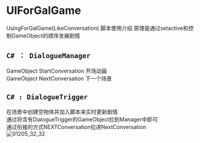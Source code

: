 # UIForGalGame
UsingForGalGame(LikeConversation)
脚本使用介绍
原理是通过setactive和控制GameObject的顺序发展剧情  
## `C# ： DialogueManager`  
GameObject StartConversation 开场动画  
GameObject NextConversation  下一个场景  
## `C# : DialogueTrigger `  
在场景中创建空物体并加入脚本来实时更新剧情  
通过将含有DialogueTrigger的GameObject拉到Manager中即可  
通过衔接的方式NEXTConversation拉进NextConversation  
![01205_32_32](https://user-images.githubusercontent.com/65991081/111747211-02ff7700-88ca-11eb-82a6-1eaf316ff97f.png)
